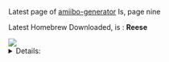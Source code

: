 Latest page of [amiibo-generator](https://hax0kartik.github.io/amiibo-generator/)
Is, page nine


Latest Homebrew Downloaded, is :  **Reese**

<a href="https://github.com/Ghost0159/AmiiGhost/raw/main/Amiibo/Animal%20Crossing/Reese.bin">
  <img src="https://github.com/Ghost0159/AmiiGhost/raw/main/img/Animal%20Crossing/Reese.png">
</a>

<details><summary>Details:</summary>
0x018a000002450502
</details></p>
